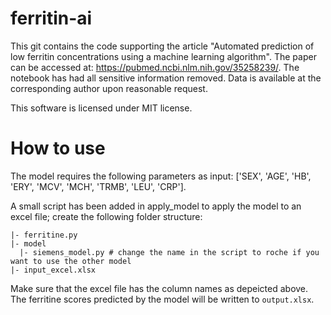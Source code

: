 # ferritin-ai

This git contains the code supporting the article "Automated prediction of low ferritin concentrations using a machine learning algorithm". The paper can be accessed at: https://pubmed.ncbi.nlm.nih.gov/35258239/. The notebook has had all sensitive information removed. Data is available at the corresponding author upon reasonable request. 

This software is licensed under MIT license.

# How to use
The model requires the following parameters as input: ['SEX', 'AGE', 'HB', 'ERY', 'MCV', 'MCH', 'TRMB', 'LEU', 'CRP'].

A small script has been added in apply_model to apply the model to an excel file; create the following folder structure:
```
|- ferritine.py
|- model
  |- siemens_model.py # change the name in the script to roche if you want to use the other model
|- input_excel.xlsx
```

Make sure that the excel file has the column names as depeicted above. The ferritine scores predicted by the model will be written to `output.xlsx`.
